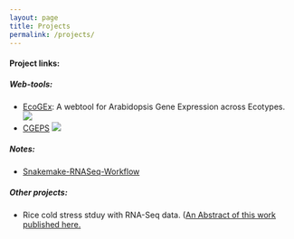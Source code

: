 ```yaml
---
layout: page
title: Projects
permalink: /projects/
---
```


#### Project links:

##### Web-tools:
* [EcoGEx](https://sangram.shinyapps.io/EcoGEx/): A webtool for Arabidopsis Gene Expression across Ecotypes. ![](https://img.shields.io/website-up-down-green-orange/https/sangram.shinyapps.io/EcoGEx.svg?style=flat)
* [CGEPS](https://sangram.shinyapps.io/CGEPS/) ![](https://img.shields.io/website-up-down-green-red/https/https://sangram.shinyapps.io/CGEPS/.svg?style=flat)

##### Notes:
* [Snakemake-RNASeq-Workflow](http://sksahu.net/Snakemake-RNASeq-Workflows/)

##### Other projects:
* Rice cold stress stduy with RNA-Seq data. ([An Abstract of this work published here.](https://www.canadianjbiotech.com/CAN_J_BIOTECH/Archives/v1/Special%20Issue/cjb.2017-a187.pdf)
